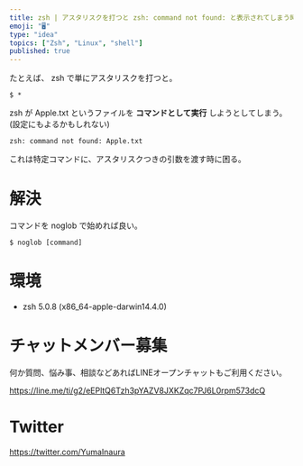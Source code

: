 ```yaml
---
title: zsh | アスタリスクを打つと zsh: command not found: と表示されてしまう時は noglob
emoji: "🖥"
type: "idea"
topics: ["Zsh", "Linux", "shell"]
published: true
---
```


たとえば、 zsh で単にアスタリスクを打つと。

`$ *`

zsh が Apple.txt というファイルを **コマンドとして実行** しようとしてしまう。
(設定にもよるかもしれない)

`zsh: command not found: Apple.txt`


これは特定コマンドに、アスタリスクつきの引数を渡す時に困る。

# 解決

コマンドを noglob で始めれば良い。

`$ noglob [command]`

# 環境

- zsh 5.0.8 (x86_64-apple-darwin14.4.0)








<!-- Update From Qiita API -->

# チャットメンバー募集


何か質問、悩み事、相談などあればLINEオープンチャットもご利用ください。

https://line.me/ti/g2/eEPltQ6Tzh3pYAZV8JXKZqc7PJ6L0rpm573dcQ





# Twitter


https://twitter.com/YumaInaura


<!-- Update From Qiita API -->


